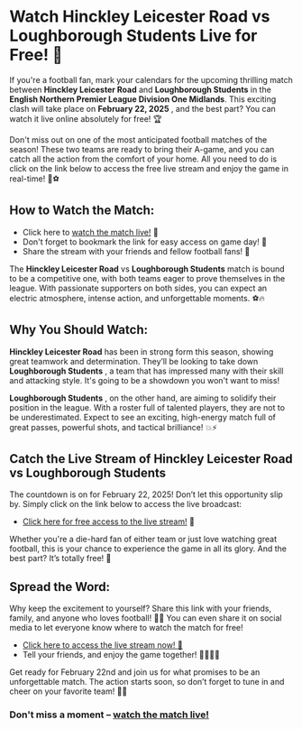 # Watch Hinckley Leicester Road vs Loughborough Students Live for Free! 🚨

If you're a football fan, mark your calendars for the upcoming thrilling match between **Hinckley Leicester Road** and **Loughborough Students** in the **English Northern Premier League Division One Midlands**. This exciting clash will take place on **February 22, 2025** , and the best part? You can watch it live online absolutely for free! 🏆

Don't miss out on one of the most anticipated football matches of the season! These two teams are ready to bring their A-game, and you can catch all the action from the comfort of your home. All you need to do is click on the link below to access the free live stream and enjoy the game in real-time! 🎥⚽

## How to Watch the Match:

- Click here to [watch the match live!](https://tinyurl.com/livestreamfreeo?st=Hinckley+Leicester+Road+vs+Loughborough+Students&si=gh) 📲
- Don't forget to bookmark the link for easy access on game day! 🔖
- Share the stream with your friends and fellow football fans! 📣

The **Hinckley Leicester Road** vs **Loughborough Students** match is bound to be a competitive one, with both teams eager to prove themselves in the league. With passionate supporters on both sides, you can expect an electric atmosphere, intense action, and unforgettable moments. ⚽🔥

## Why You Should Watch:

**Hinckley Leicester Road** has been in strong form this season, showing great teamwork and determination. They’ll be looking to take down **Loughborough Students** , a team that has impressed many with their skill and attacking style. It's going to be a showdown you won't want to miss!

**Loughborough Students** , on the other hand, are aiming to solidify their position in the league. With a roster full of talented players, they are not to be underestimated. Expect to see an exciting, high-energy match full of great passes, powerful shots, and tactical brilliance! 💥⚡

## Catch the Live Stream of Hinckley Leicester Road vs Loughborough Students

The countdown is on for February 22, 2025! Don’t let this opportunity slip by. Simply click on the link below to access the live broadcast:

- [Click here for free access to the live stream!](https://tinyurl.com/livestreamfreeo?st=Hinckley+Leicester+Road+vs+Loughborough+Students&si=gh) 🎉

Whether you're a die-hard fan of either team or just love watching great football, this is your chance to experience the game in all its glory. And the best part? It’s totally free! 🙌

## Spread the Word:

Why keep the excitement to yourself? Share this link with your friends, family, and anyone who loves football! 📲💬 You can even share it on social media to let everyone know where to watch the match for free!

- [Click here to access the live stream now! 🔗](https://tinyurl.com/livestreamfreeo?st=Hinckley+Leicester+Road+vs+Loughborough+Students&si=gh)
- Tell your friends, and enjoy the game together! 🙋‍♂️🙋‍♀️

Get ready for February 22nd and join us for what promises to be an unforgettable match. The action starts soon, so don’t forget to tune in and cheer on your favorite team! 🏁🎊

### Don't miss a moment – [watch the match live!](https://tinyurl.com/livestreamfreeo?st=Hinckley+Leicester+Road+vs+Loughborough+Students&si=gh)
